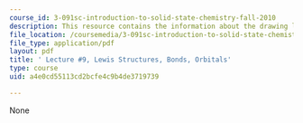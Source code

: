 ```yaml
---
course_id: 3-091sc-introduction-to-solid-state-chemistry-fall-2010
description: This resource contains the information about the drawing lewis structures.
file_location: /coursemedia/3-091sc-introduction-to-solid-state-chemistry-fall-2010/a4e0cd55113cd2bcfe4c9b4de3719739_MIT3_091SCF09_lec9.pdf
file_type: application/pdf
layout: pdf
title: ' Lecture #9, Lewis Structures, Bonds, Orbitals'
type: course
uid: a4e0cd55113cd2bcfe4c9b4de3719739

---
```

None